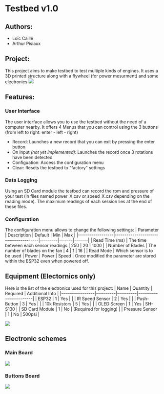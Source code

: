 # Testbed v1.0

## Authors:
- Loïc Caille
- Arthur Pisiaux

## Project:
This project aims to make testbed to test multiple kinds of engines. It uses a 3D printed structure along with a flywheel (for power mesurment) and some electronics
![](https://i.imgur.com/aUb6ZGq.png)



## Features:
### User Interface
The user interface allows you to use the testbed without the need of a computer nearby. It offers 4 Menus that you can control using the 3 buttons (from left to right: enter - left - right)
- Record: Launches a new record that you can exit by pressing the enter button
- On Input *(not yet implemented)*: Launches the record once 3 rotations have been detected
- Configuation: Access the configuration menu
- Clear: Resets the testbed to "factory" settings

### Data Logging
Using an SD Card module the testbed can record the rpm and pressure of your test (in files named power_X.csv or speed_X.csv depending on the reading mode).
The maximum readings of each session lies at the end of these files.

### Configuration
The configuration menu allows to change the following settings:
| Parameter        | Description                           | Default | Min   | Max   |
|------------------|---------------------------------------|---------|-------|-------|
| Read Time (ms)   | The time between each sensor readings | 250     | 20    | 1000  |
| Number of Blades | The number of blades on the fan       | 4       | 1     | 16    |
| Read Mode        | Which sensor is to be used            | Power   | Power | Speed |
Once modified the parameter are stored within the ESP32 even when powered off.

## Equipment (Electornics only)
Here is the list of the electronics used for this project:
| Name            | Quantity | Required | Additional Info        |
|-----------------|----------|----------|------------------------|
| ESP32           | 1        | Yes      |                        |
| IR Speed Sensor | 2        | Yes      |                        |
| Push-Button     | 3        | Yes      |                        |
| 10k Resistors   | 5        | Yes      |                        |
| OLED Screen     | 1        | Yes      | SH-S130                |
| SD Card Module  | 1        | No       | (Required for logging) |
| Pressure Sensor | 1        | No       | 500psi                 |

![](https://i.imgur.com/QGyZgbr.jpg)

## Electronic schemes
### Main Board
![](https://i.imgur.com/a0bc3YB.jpg)

### Buttons Board
![](https://i.imgur.com/BWAXsbA.jpg)
